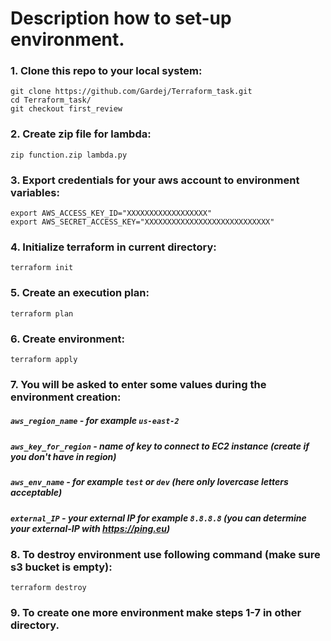 # Description how to set-up environment.

### 1. Clone this repo to your local system:
```
git clone https://github.com/Gardej/Terraform_task.git
cd Terraform_task/
git checkout first_review
```
### 2. Create zip file for lambda:
```
zip function.zip lambda.py
```
### 3. Export credentials for your aws account to environment variables:
```
export AWS_ACCESS_KEY_ID="XXXXXXXXXXXXXXXXXX"
export AWS_SECRET_ACCESS_KEY="XXXXXXXXXXXXXXXXXXXXXXXXXXXX"
```
### 4. Initialize terraform in current directory:
```
terraform init
```
### 5. Create an execution plan:
```
terraform plan
```
### 6. Create environment:
```
terraform apply
```
### 7. You will be asked to enter some values during the environment creation:

##### `aws_region_name`     - for example `us-east-2`
##### `aws_key_for_region`  - name of key to connect to EC2 instance (create if you don't have in region)
##### `aws_env_name`        - for example `test` or `dev` (here only lovercase letters acceptable)
##### `external_IP`         - your external IP for example `8.8.8.8` (you can determine your external-IP with https://ping.eu)

### 8. To destroy environment use following command (make sure s3 bucket is empty):
```
terraform destroy
```
### 9. To create one more environment make steps 1-7 in other directory.
 

